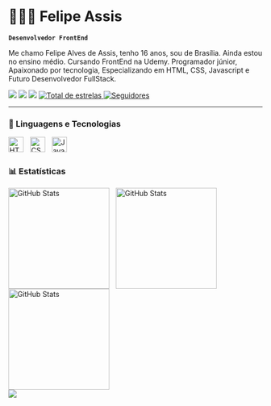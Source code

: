 # 👩🏻‍💻 Felipe Assis

**`Desenvolvedor FrontEnd`**

Me chamo Felipe Alves de Assis, tenho 16 anos, sou de Brasília. Ainda estou no ensino médio. Cursando FrontEnd na Udemy. Programador júnior, Apaixonado por tecnologia, Especializando em HTML, CSS, Javascript e Futuro Desenvolvedor FullStack.

<p align="left">
  <a href="https://www.instagram.com/itz._felipe1/" target="_blank"><img src="https://img.shields.io/badge/-Instagram-%23E4405F?style=for-the-badge&logo=instagram&logoColor=white" target="_blank"></a>
  <a href="mailto:felipealves1484@gmail.com" target="_blank"><img src="https://img.shields.io/badge/Gmail-D14836?style=for-the-badge&logo=gmail&logoColor=white" target="_blank"></a>
  <a href="https://www.linkedin.com/in/felipe-alves-791a3a282/" target="_blank"><img src="https://img.shields.io/badge/-LinkedIn-%230077B5?style=for-the-badge&logo=linkedin&logoColor=white" target="_blank"></a>
  <a href="https://github.com/felipeassisdev?tab=repositories&sort=stargazers">
        <img
            alt="Total de estrelas"
            title="Total de estrelas GitHub"
            src="https://custom-icon-badges.demolab.com/github/stars/felipeassisdev0?color=55960c&style=for-the-badge&labelColor=488207&logo=star&label=estrelas"
        />
    </a>
    <a href="https://github.com/felipeassisdev?tab=followers">
        <img
            alt="Seguidores"
            title="Me siga no GitHub"
            src="https://custom-icon-badges.demolab.com/github/followers/felipeassisdev0?color=236ad3&labelColor=1155ba&style=for-the-badge&logo=github&label=Seguidores&logoColor=white"
        />
    </a>
</p>

---

### 🤖 Linguagens e Tecnologias

<img
    align="left"
    alt="HTML"
    title="HTML"
    width="30px"
    style="padding-right: 10px;"
    src="https://cdn.jsdelivr.net/gh/devicons/devicon@latest/icons/html5/html5-original.svg"
/>
<img 
    align="left" 
    alt="CSS" 
    title="CSS"
    width="30px" 
    style="padding-right: 10px;" 
    src="https://cdn.jsdelivr.net/gh/devicons/devicon@latest/icons/css3/css3-original.svg" 
/>
<img 
    align="left" 
    alt="JavaScript" 
    title="JavaScript"
    width="30px" 
    style="padding-right: 10px;" 
    src="https://cdn.jsdelivr.net/gh/devicons/devicon@latest/icons/javascript/javascript-original.svg" 
/>

<br/>
<br/>

### 📊 Estatísticas

<p>
  <img 
    align="left" 
    alt="GitHub Stats" 
    height="200" 
    style="padding-right: 10px;" 
    src="https://github-readme-stats.vercel.app/api?username=felipeassisdev&show_icons=true&theme=highcontrast&include_all_commits=true&locale=pt-br" 
  />
  <img 
      align="left" 
      alt="GitHub Stats" 
      height="200" 
      src="https://github-readme-stats.vercel.app/api/top-langs/?username=felipeassisdev&theme=highcontrast&layout=compact&custom_title=Tecnologias&langs_count=9" 
  />
   <img
      alt="GitHub Stats" 
      height="200" 
      src="https://github-readme-streak-stats-git-main-davids-projects-ad77adcc.vercel.app/?user=felipeassisdev&theme=highcontrast"
      />
      <br>
      <img src="https://profile-counter.glitch.me/felipeassisdev/count.svg" />
</p>
